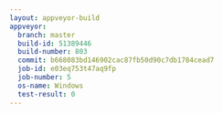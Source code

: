 ```yaml
---
layout: appveyor-build
appveyor:
  branch: master
  build-id: 51389446
  build-number: 803
  commit: b668083bd146902cac87fb50d90c7db1784cead7
  job-id: e03eq753t47aq9fp
  job-number: 5
  os-name: Windows
  test-result: 0
---
```

